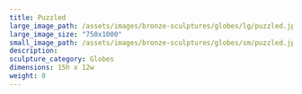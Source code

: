 ```yaml
---
title: Puzzled
large_image_path: /assets/images/bronze-sculptures/globes/lg/puzzled.jpg
large_image_size: "750x1000"
small_image_path: /assets/images/bronze-sculptures/globes/sm/puzzled.jpg
description:
sculpture_category: Globes
dimensions: 15h x 12w
weight: 0
---
```

